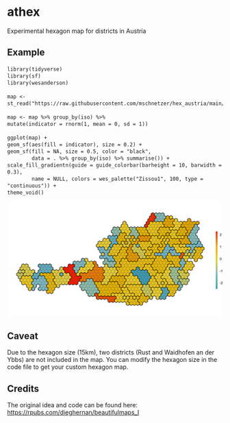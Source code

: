 # athex

Experimental hexagon map for districts in Austria

## Example

    library(tidyverse)
    library(sf)
    library(wesanderson)

    map <- st_read("https://raw.githubusercontent.com/mschnetzer/hex_austria/main/data/athex.geojson")

    map <- map %>% group_by(iso) %>% 
    mutate(indicator = rnorm(1, mean = 0, sd = 1))

    ggplot(map) +
    geom_sf(aes(fill = indicator), size = 0.2) +
    geom_sf(fill = NA, size = 0.5, color = "black",
            data = . %>% group_by(iso) %>% summarise()) +
    scale_fill_gradientn(guide = guide_colorbar(barheight = 10, barwidth = 0.3),
            name = NULL, colors = wes_palette("Zissou1", 100, type = "continuous")) +
    theme_void()

![Hexagon map of districts in Austria](https://github.com/mschnetzer/athex/blob/main/example.png?raw=true)

## Caveat

Due to the hexagon size (15km), two districts (Rust and Waidhofen an der Ybbs) are not included in the  map. You can modify the hexagon size in the code file to get your custom hexagon map.

## Credits

The original idea and code can be found here: https://rpubs.com/dieghernan/beautifulmaps_I